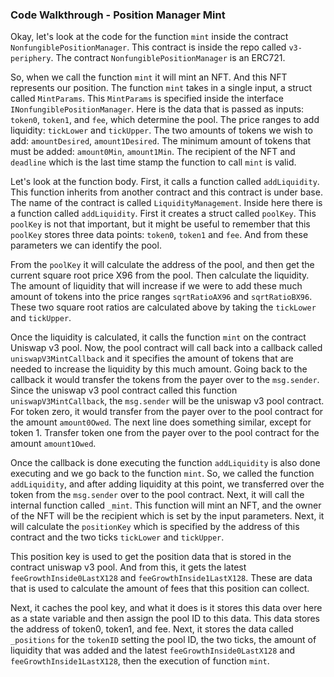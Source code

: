 ### Code Walkthrough - Position Manager Mint

Okay, let's look at the code for the function `mint` inside the contract `NonfungiblePositionManager`. This contract is inside the repo called `v3-periphery`. The contract `NonfungiblePositionManager` is an ERC721.

So, when we call the function `mint` it will mint an NFT. And this NFT represents our position. The function `mint` takes in a single input, a struct called `MintParams`. This `MintParams` is specified inside the interface `INonfungiblePositionManager`. Here is the data that is passed as inputs: `token0`, `token1`, and `fee`, which determine the pool. The price ranges to add liquidity: `tickLower` and `tickUpper`. The two amounts of tokens we wish to add: `amountDesired`, `amount1Desired`. The minimum amount of tokens that must be added: `amount0Min`, `amount1Min`.  The recipient of the NFT and `deadline` which is the last time stamp the function to call `mint` is valid.

Let's look at the function body. First, it calls a function called `addLiquidity`. This function inherits from another contract and this contract is under base. The name of the contract is called `LiquidityManagement`. Inside here there is a function called `addLiquidity`. First it creates a struct called `poolKey`. This `poolKey` is not that important, but it might be useful to remember that this `poolKey` stores three data points: `token0`, `token1` and `fee`. And from these parameters we can identify the pool.
 
From the `poolKey` it will calculate the address of the pool, and then get the current square root price X96 from the pool. Then calculate the liquidity. The amount of liquidity that will increase if we were to add these much amount of tokens into the price ranges `sqrtRatioAX96` and `sqrtRatioBX96`. These two square root ratios are calculated above by taking the `tickLower` and `tickUpper`.

Once the liquidity is calculated, it calls the function `mint` on the contract Uniswap v3 pool. Now, the pool contract will call back into a callback called `uniswapV3MintCallback` and it specifies the amount of tokens that are needed to increase the liquidity by this much amount. Going back to the callback it would transfer the tokens from the payer over to the `msg.sender`. Since the uniswap v3 pool contract called this function `uniswapV3MintCallback`, the `msg.sender` will be the uniswap v3 pool contract. For token zero, it would transfer from the payer over to the pool contract for the amount `amount0Owed`. The next line does something similar, except for token 1. Transfer token one from the payer over to the pool contract for the amount `amount1Owed`.

Once the callback is done executing the function `addLiquidity` is also done executing and we go back to the function `mint`. So, we called the function `addLiquidity`, and after adding liquidity at this point, we transferred over the token from the `msg.sender` over to the pool contract. Next, it will call the internal function called `_mint`. This function will mint an NFT, and the owner of the NFT will be the recipient which is set by the input parameters. Next, it will calculate the `positionKey` which is specified by the address of this contract and the two ticks `tickLower` and `tickUpper`.

This position key is used to get the position data that is stored in the contract uniswap v3 pool. And from this, it gets the latest `feeGrowthInside0LastX128` and `feeGrowthInside1LastX128`. These are data that is used to calculate the amount of fees that this position can collect.

Next, it caches the pool key, and what it does is it stores this data over here as a state variable and then assign the pool ID to this data. This data stores the address of token0, token1, and fee. Next, it stores the data called `_positions` for the `tokenID` setting the pool ID, the two ticks, the amount of liquidity that was added and the latest `feeGrowthInside0LastX128` and `feeGrowthInside1LastX128`, then the execution of function `mint`.
